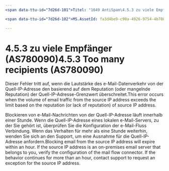 ```yaml
---
<span data-ttu-id="7d26d-101">Titel: "1049 AntiSpam\4.5.3 zu viele Empfänger (AS780090)" ms.author: Chrisda Autor: Chrisda Manager: Serdars ms.date: 9/28/2018 ms.audience: IT-Experten ms.topic: Artikel ROBOTS: NOINDEX, NOFOLLOW Localization_priority: Priorität</span><span class="sxs-lookup"><span data-stu-id="7d26d-101">title: "1049 AntiSpam\4.5.3 Too many recipients (AS780090)" ms.author: chrisda author: chrisda manager: serdars ms.date: 9/28/2018 ms.audience: ITPro ms.topic: article ROBOTS: NOINDEX, NOFOLLOW localization_priority: Priority</span></span>

<span data-ttu-id="7d26d-102">MS.AssetId: fa3d4be9-c90a-4926-9754-4b708b038bf6</span><span class="sxs-lookup"><span data-stu-id="7d26d-102">ms.assetid: fa3d4be9-c90a-4926-9754-4b708b038bf6</span></span>

---
```




# <a name="453-too-many-recipients-as780090"></a><span data-ttu-id="7d26d-103">4.5.3 zu viele Empfänger (AS780090)</span><span class="sxs-lookup"><span data-stu-id="7d26d-103">4.5.3 Too many recipients (AS780090)</span></span>

<span data-ttu-id="7d26d-104">Dieser Fehler tritt auf, wenn die Lautstärke des e-Mail-Datenverkehr von der Quell-IP-Adresse den basierend auf dem Reputation (oder mangelnde Reputation) der Quell-IP-Adresse-Grenzwert überschreitet.</span><span class="sxs-lookup"><span data-stu-id="7d26d-104">This error occurs when the volume of email traffic from the source IP address exceeds the limit based on the reputation (or lack of reputation) of source IP address.</span></span>
  
<span data-ttu-id="7d26d-p101">Blockieren von e-Mail-Nachrichten von der Quell-IP-Adresse läuft innerhalb einer Stunde. Wenn die Quell-IP-Adresse eines lokalen e-Mail-Servers, zu der Sie gehört ist, überprüfen Sie die Konfiguration der e-Mail-Fluss Verbindung. Wenn das Verhalten für mehr als eine Stunde weiterhin, wenden Sie sich an den Support, um eine Ausnahme für die Quell-IP-Adresse anfordern.</span><span class="sxs-lookup"><span data-stu-id="7d26d-p101">Blocking email from the source IP address will expire within an hour. If the source IP address is an on-premises email server that belongs to you, verify the configuration of the mail flow connector. If the behavior continues for more than an hour, contact support to request an exception for the source IP address.</span></span>
  

